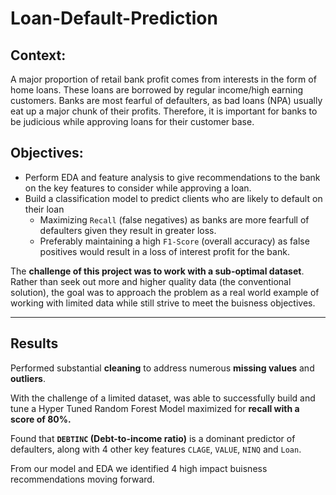 # Loan-Default-Prediction
## **Context:**
A major proportion of retail bank profit comes from interests in the form of home loans. These loans are borrowed by regular income/high earning customers. Banks are most fearful of defaulters, as bad loans (NPA) usually eat up a major chunk of their profits. Therefore, it is important for banks to be judicious while approving loans for their customer base.

## **Objectives:**
* Perform EDA and feature analysis to give recommendations to the bank on the key features to consider while approving a loan.
* Build a classification model to predict clients who are likely to default on their loan
    * Maximizing `Recall` (false negatives) as banks are more fearfull of defaulters given they result in greater loss. 
    * Preferably maintaining a high `F1-Score` (overall accuracy) as false positives would result in a loss of interest profit for the bank. 

The **challenge of this project was to work with a sub-optimal dataset**. Rather than seek out more and higher quality data (the conventional solution), the goal was to approach the problem as a real world example of working with limited data while still strive to meet the buisness objectives.

--------------------------------
## **Results**
Performed substantial **cleaning** to address numerous **missing values** and **outliers**.

With the challenge of a limited dataset, was able to successfully build and tune a Hyper Tuned Random Forest Model maximized for **recall with a score of 80%.**

Found that **`DEBTINC` (Debt-to-income ratio)** is a dominant predictor of defaulters, along with 4 other key features `CLAGE`, `VALUE`, `NINQ` and `Loan`.

From our model and EDA we identified 4 high impact buisness recommendations moving forward.
